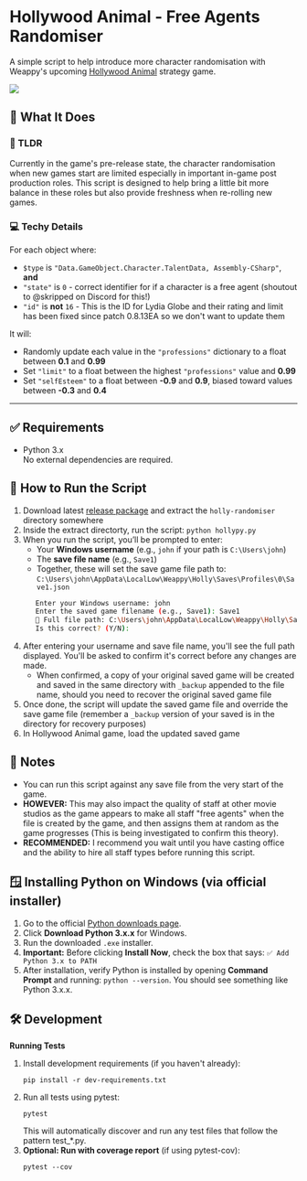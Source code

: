 # Hollywood Animal - Free Agents Randomiser

A simple script to help introduce more character randomisation with Weappy's upcoming [Hollywood Animal](https://weappy-studio.com/hollywood-animal/) strategy game. 

<!-- Pytest Coverage Comment:Begin -->
<!-- Pytest Coverage Comment:End -->

<a href="https://www.buymeacoffee.com/caleuanhopkins"><img src="https://img.buymeacoffee.com/button-api/?text=Buy me a coffee&emoji=&slug=caleuanhopkins&button_colour=FFDD00&font_colour=000000&font_family=Cookie&outline_colour=000000&coffee_colour=ffffff" /></a>

## 🔧 What It Does

### 📖 TLDR
Currently in the game's pre-release state, the character randomisation when new games start are limited especially in important in-game post production roles. This script is designed to help bring a little bit more balance in these roles but also provide freshness when re-rolling new games.

### 💻 Techy Details

For each object where:
- `$type` is `"Data.GameObject.Character.TalentData, Assembly-CSharp"`, **and**
- `"state"` is `0` - correct identifier for if a character is a free agent (shoutout to @skripped on Discord for this!)
- `"id"` is **not** `16` - This is the ID for Lydia Globe and their rating and limit has been fixed since patch 0.8.13EA so we don't want to update them

It will:
- Randomly update each value in the `"professions"` dictionary to a float between **0.1** and **0.99**
- Set `"limit"` to a float between the highest `"professions"` value and **0.99**
- Set `"selfEsteem"` to a float between **-0.9** and **0.9**, biased toward values between **-0.3** and **0.4**

---

## ✅ Requirements

- Python 3.x  
No external dependencies are required.


## 🚀 How to Run the Script

1. Download latest [release package](https://github.com/caleuanhopkins/holly-randomiser/releases) and extract the `holly-randomiser` directory somewhere
2. Inside the extract directorty, run the script: `python hollypy.py`
3. When you run the script, you’ll be prompted to enter:
   * Your **Windows username** (e.g., `john` if your path is `C:\Users\john`)
   * The **save file name** (e.g., `Save1`)
   * Together, these will set the save game file path to: `C:\Users\john\AppData\LocalLow\Weappy\Holly\Saves\Profiles\0\Save1.json`
   ```bash
      Enter your Windows username: john
      Enter the saved game filename (e.g., Save1): Save1
      📁 Full file path: C:\Users\john\AppData\LocalLow\Weappy\Holly\Saves\Profiles\0\Save1.json
      Is this correct? (Y/N):
4. After entering your username and save file name, you'll see the full path displayed. You'll be asked to confirm it's correct before any changes are made.
   * When confirmed, a copy of your original saved game will be created and saved in the same directory with `_backup` appended to the file name, should you need to recover the original saved game file
5. Once done, the script will update the saved game file and override the save game file (remember a `_backup` version of your saved is in the directory for recovery purposes)
6. In Hollywood Animal game, load the updated saved game

## 📌 Notes
* You can run this script against any save file from the very start of the game.
* **HOWEVER:** This may also impact the quality of staff at other movie studios as the game appears to make all staff "free agents" when the file is created by the game, and then assigns them at random as the game progresses (This is being investigated to confirm this theory). 
* **RECOMMENDED:** I recommend you wait until you have casting office and the ability to hire all staff types before running this script.

## 🪟 Installing Python on Windows (via official installer)

1. Go to the official [Python downloads page](https://www.python.org/downloads/).
2. Click **Download Python 3.x.x** for Windows.
3. Run the downloaded `.exe` installer.
4. **Important:** Before clicking **Install Now**, check the box that says: `✅ Add Python 3.x to PATH`
5. After installation, verify Python is installed by opening **Command Prompt** and running: `python --version`. You should see something like Python 3.x.x.

## 🛠️ Development
**Running Tests**
1. Install development requirements (if you haven't already):
   ```
   pip install -r dev-requirements.txt
2. Run all tests using pytest:
   ```
   pytest
   ```
   This will automatically discover and run any test files that follow the pattern test_*.py.
3. **Optional: Run with coverage report** (if using pytest-cov):
   ```
   pytest --cov
